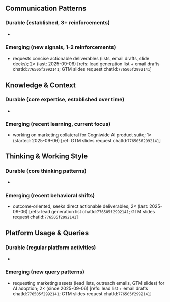 ## Communication Patterns
### Durable (established, 3+ reinforcements)
-

### Emerging (new signals, 1-2 reinforcements)
- requests concise actionable deliverables (lists, email drafts, slide decks); 2× (last: 2025-09-06) [refs: lead generation list + email drafts chatId:`776505f2992141`; GTM slides request chatId:`776505f2992141`]

## Knowledge & Context
### Durable (core expertise, established over time)
-

### Emerging (recent learning, current focus)
- working on marketing collateral for Cogniwide AI product suite; 1× (started: 2025-09-06) [ref: GTM slides request chatId:`776505f2992141`]

## Thinking & Working Style
### Durable (core thinking patterns)
-

### Emerging (recent behavioral shifts)
- outcome‐oriented, seeks direct actionable deliverables; 2× (last: 2025-09-06) [refs: lead generation list chatId:`776505f2992141`; GTM slides request chatId:`776505f2992141`]

## Platform Usage & Queries
### Durable (regular platform activities)
-

### Emerging (new query patterns)
- requesting marketing assets (lead lists, outreach emails, GTM slides) for AI adoption; 2× (since 2025-09-06) [refs: lead list + email drafts chatId:`776505f2992141`; GTM slides request chatId:`776505f2992141`]